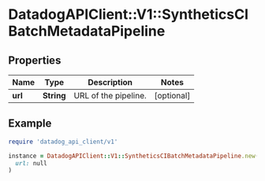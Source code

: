# DatadogAPIClient::V1::SyntheticsCIBatchMetadataPipeline

## Properties

| Name    | Type       | Description          | Notes      |
| ------- | ---------- | -------------------- | ---------- |
| **url** | **String** | URL of the pipeline. | [optional] |

## Example

```ruby
require 'datadog_api_client/v1'

instance = DatadogAPIClient::V1::SyntheticsCIBatchMetadataPipeline.new(
  url: null
)
```
